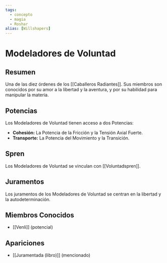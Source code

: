 ```yaml
---
tags:
  - concepto
  - magia
  - Roshar
alias: [Willshapers]
---
```


# Modeladores de Voluntad

## Resumen
Una de las diez órdenes de los [[Caballeros Radiantes]]. Sus miembros son conocidos por su amor a la libertad y la aventura, y por su habilidad para manipular la materia.

## Potencias
Los Modeladores de Voluntad tienen acceso a dos Potencias:
- **Cohesión:** La Potencia de la Fricción y la Tensión Axial Fuerte.
- **Transporte:** La Potencia del Movimiento y la Transición.

## Spren
Los Modeladores de Voluntad se vinculan con [[Voluntadspren]].

## Juramentos
Los juramentos de los Modeladores de Voluntad se centran en la libertad y la autodeterminación.

## Miembros Conocidos
* [[Venli]] (potencial)

## Apariciones
* [[Juramentada (libro)]] (mencionado)

